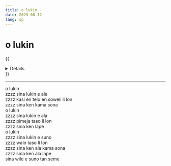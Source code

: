 ```yaml
---
title: o lukin
date: 2025-08-12
lang: sp
---
```


# **o lukin**

{{<details title="sona namako">}}
_tenpo pana la_ suno nanpa luka-luka tu la mun nanpa luka tu-wan la sike nanpa owe mute2 luka
{{</details>}}

---

o lukin  
zzzz sina lukin e ale  
zzzz kasi en telo en soweli li lon  
zzzz sina ken kama sona  
o lukin  
zzzz sina lukin e ala  
zzzz pimeja taso li lon  
zzzz sina ken lape  
o lukin  
zzzz sina lukin e suno  
zzzz walo taso li lon  
zzzz sina ken ala kama sona  
zzzz sina ken ala lape  
sina wile e suno tan seme

